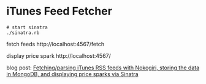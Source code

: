 # iTunes Feed Fetcher

```
# start sinatra
./sinatra.rb
```

fetch feeds
http://localhost:4567/fetch

display price spark
http://localhost:4567/

blog post: 
[Fetching/parsing iTunes RSS feeds with Nokogiri, storing the data in MongoDB, and displaying price sparks via Sinatra](http://ericlondon.com/2013/03/20/fetching-parsing-itunes-rss-feeds-with-nokogiri-storing-the-data-in-mongodb-and-displaying-price-sparks-via-sinatra.html)
